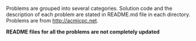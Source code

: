 Problems are grouped into several categories. Solution code and the description of each problem are stated in README.md file in each directory. Problems are from http://acmicpc.net.

__README files for all the problems are not completely updated__

